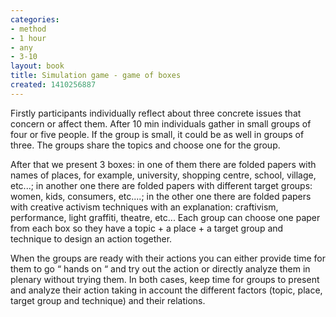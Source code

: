 ```yaml
---
categories:
- method
- 1 hour
- any
- 3-10
layout: book
title: Simulation game - game of boxes
created: 1410256887
---
```


Firstly participants individually reflect about three concrete issues that concern or affect them. After 10 min individuals gather in small groups of four or five people. If the group is small, it could be as well in groups of three. The groups share the topics and choose one for the group.

<!--more-->

After that we present 3 boxes: in one of them there are folded papers with names of places, for example, university, shopping centre, school, village, etc...; in another one there are folded papers with different target groups: women, kids, consumers, etc....; in the other one there are folded papers with creative activism techniques with an explanation: craftivism, performance, light graffiti, theatre, etc... Each group can choose one paper from each box so they have a topic + a place + a target group and technique to design an action together.

When the groups are ready with their actions you can either provide time for them to go “ hands on “ and try out the action or directly analyze them in plenary without trying them. In both cases, keep time for groups to present and analyze their action taking in account the different factors (topic, place, target group and technique) and their relations.
